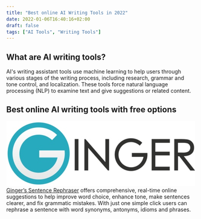 ```yaml
---
title: "Best online AI Writing Tools in 2022"
date: 2022-01-06T16:40:16+02:00
draft: false
tags: ["AI Tools", "Writing Tools"]
---
```


## What are AI writing tools?

AI's writing assistant tools use machine learning to help users through various stages of the writing process, including research, grammar and tone control, and localization. These tools force natural language processing (NLP) to examine text and give suggestions or related content.

## Best online AI writing tools with free options

![Ginger’s Sentence Rephraser](ginger-logo.jpg)
[Ginger’s Sentence Rephraser](https://www.gingersoftware.com/products/sentence-rephraser) offers comprehensive, real-time online suggestions to help improve word choice, enhance tone, make sentences clearer, and fix grammatic mistakes. With just one simple click users can rephrase a sentence with word synonyms, antonyms, idioms and phrases.
